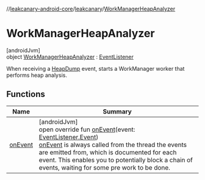 //[leakcanary-android-core](../../../index.md)/[leakcanary](../index.md)/[WorkManagerHeapAnalyzer](index.md)

# WorkManagerHeapAnalyzer

[androidJvm]\
object [WorkManagerHeapAnalyzer](index.md) : [EventListener](../-event-listener/index.md)

When receiving a [HeapDump](../-event-listener/-event/-heap-dump/index.md) event, starts a WorkManager worker that performs heap analysis.

## Functions

| Name | Summary |
|---|---|
| [onEvent](on-event.md) | [androidJvm]<br>open override fun [onEvent](on-event.md)(event: [EventListener.Event](../-event-listener/-event/index.md))<br>[onEvent](on-event.md) is always called from the thread the events are emitted from, which is documented for each event. This enables you to potentially block a chain of events, waiting for some pre work to be done. |
